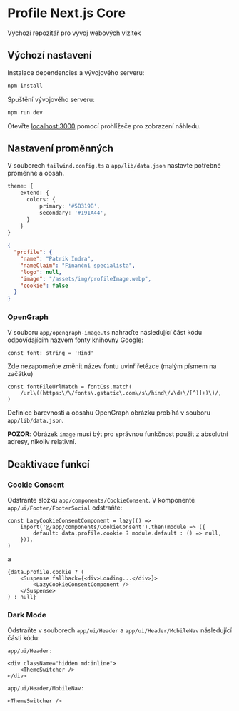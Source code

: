 # Profile Next.js Core

Výchozí repozitář pro vývoj webových vizitek 

## Výchozí nastavení

Instalace dependencies a vývojového serveru:

```sh
npm install
```

Spuštění vývojového serveru:

```sh
npm run dev
```

Otevřte [localhost:3000](http://localhost:3000) pomocí prohlížeče pro zobrazení náhledu.

## Nastavení proměnných

V souborech `tailwind.config.ts` a `app/lib/data.json` nastavte potřebné proměnné a obsah.

```ts
theme: {
    extend: {
      colors: {
          primary: '#5B319B', 
          secondary: '#191A44',
      }
    }
}
```

```json
{
  "profile": {
    "name": "Patrik Indra",
    "nameClaim": "Finanční specialista",
    "logo": null,
    "image": "/assets/img/profileImage.webp",
    "cookie": false
  }
}
```

### OpenGraph

V souboru `app/opengraph-image.ts` nahraďte následující část kódu odpovídajícím názvem fonty knihovny Google:

```tsx
const font: string = 'Hind'
```

Zde nezapomeňte změnit název fontu uvinř řetězce (malým písmem na začátku)

```tsx
const fontFileUrlMatch = fontCss.match(
    /url\((https:\/\/fonts\.gstatic\.com\/s\/hind\/v\d+\/[^)]+)\)/,
)
```

Definice barevnosti a obsahu OpenGraph obrázku probíhá v souboru `app/lib/data.json`.

**POZOR**: Obrázek `image` musí být pro správnou funkčnost použit z absolutní adresy, nikoliv relativní.

## Deaktivace funkcí

### Cookie Consent

Odstraňte složku `app/components/CookieConsent`. V komponentě `app/ui/Footer/FooterSocial` odstraňte:

```tsx
const LazyCookieConsentComponent = lazy(() =>
    import('@/app/components/CookieConsent').then(module => ({
        default: data.profile.cookie ? module.default : () => null,
    })),
)
```

a 

```tsx
{data.profile.cookie ? (
    <Suspense fallback={<div>Loading...</div>}>
        <LazyCookieConsentComponent />
    </Suspense>
) : null}
```

### Dark Mode

Odstraňte v souborech `app/ui/Header` a `app/ui/Header/MobileNav` následující části kódu:

`app/ui/Header:`
```tsx
<div className="hidden md:inline">
    <ThemeSwitcher />
</div>
```

`app/ui/Header/MobileNav:`
```tsx
<ThemeSwitcher />
```


